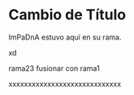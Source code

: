 # Cambio de Título
ImPaDnA estuvo aquí
en su rama.



xd


rama23 fusionar con rama1



xxxxxxxxxxxxxxxxxxxxxxxxxxxxx
